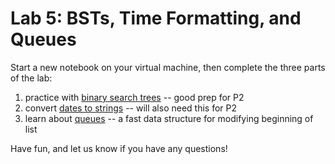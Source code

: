 # Lab 5: BSTs, Time Formatting, and Queues

Start a new notebook on your virtual machine, then complete the three parts of the lab:

1. practice with [binary search trees](part1.md) -- good prep for P2
2. convert [dates to strings](part2.md) -- will also need this for P2
3. learn about [queues](part3.md) -- a fast data structure for modifying beginning of list

Have fun, and let us know if you have any questions!